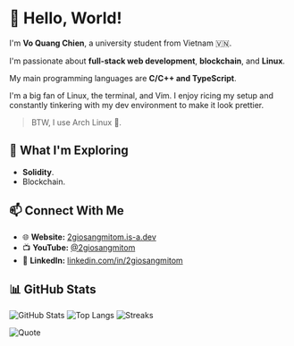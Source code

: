 # 👋 Hello, World!

I'm **Vo Quang Chien**, a university student from Vietnam 🇻🇳.

I'm passionate about **full-stack web development**, **blockchain**, and **Linux**.

My main programming languages are **C/C++ and TypeScript**.

I'm a big fan of Linux, the terminal, and Vim. I enjoy ricing my setup and constantly tinkering with my dev environment to make it look prettier.

> BTW, I use Arch Linux 🐧.

## 🧠 What I'm Exploring

- **Solidity**.
- Blockchain.

## 📫 Connect With Me

- 🌐 **Website:** [2giosangmitom.is-a.dev](https://2giosangmitom.is-a.dev/)
- 📺 **YouTube:** [@2giosangmitom](https://www.youtube.com/@2giosangmitom)
- 💼 **LinkedIn:** [linkedin.com/in/2giosangmitom](https://www.linkedin.com/in/2giosangmitom/)

## 📊 GitHub Stats

![GitHub Stats](https://github-readme-stats.vercel.app/api?username=2giosangmitom&show_icons=true&theme=merko&hide_border=true)
![Top Langs](https://github-readme-stats.vercel.app/api/top-langs/?username=2giosangmitom&layout=compact&langs_count=10&theme=merko&hide_border=true&hide=vim%20script,scss,css,dockerfile,html,cmake,nix,just)
![Streaks](https://github-readme-streak-stats.herokuapp.com/?user=2giosangmitom&theme=merko&hide_border=true)

![Quote](https://github-readme-quotes-bay.vercel.app/quote?theme=merko&animation=default&layout=default&font=default&quoteType=random)
